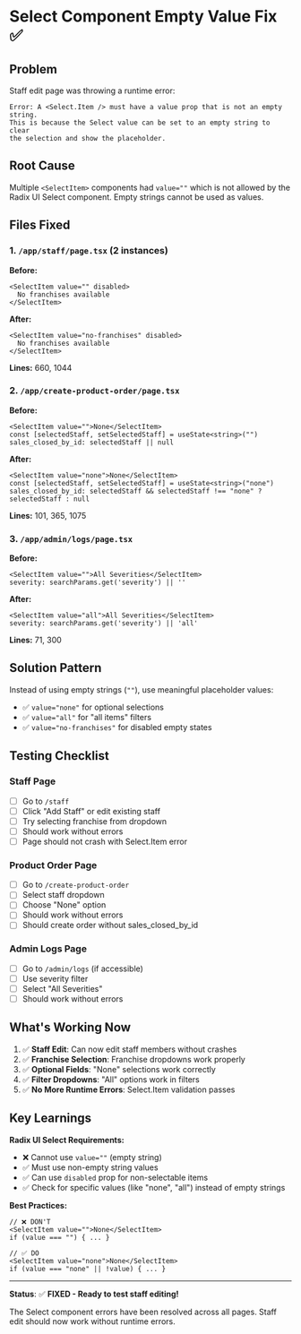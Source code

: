 # Select Component Empty Value Fix ✅

## Problem
Staff edit page was throwing a runtime error:
```
Error: A <Select.Item /> must have a value prop that is not an empty string.
This is because the Select value can be set to an empty string to clear 
the selection and show the placeholder.
```

## Root Cause
Multiple `<SelectItem>` components had `value=""` which is not allowed by the Radix UI Select component. Empty strings cannot be used as values.

## Files Fixed

### 1. `/app/staff/page.tsx` (2 instances)
**Before:**
```tsx
<SelectItem value="" disabled>
  No franchises available
</SelectItem>
```

**After:**
```tsx
<SelectItem value="no-franchises" disabled>
  No franchises available
</SelectItem>
```

**Lines:** 660, 1044

### 2. `/app/create-product-order/page.tsx`
**Before:**
```tsx
<SelectItem value="">None</SelectItem>
const [selectedStaff, setSelectedStaff] = useState<string>("")
sales_closed_by_id: selectedStaff || null
```

**After:**
```tsx
<SelectItem value="none">None</SelectItem>
const [selectedStaff, setSelectedStaff] = useState<string>("none")
sales_closed_by_id: selectedStaff && selectedStaff !== "none" ? selectedStaff : null
```

**Lines:** 101, 365, 1075

### 3. `/app/admin/logs/page.tsx`
**Before:**
```tsx
<SelectItem value="">All Severities</SelectItem>
severity: searchParams.get('severity') || ''
```

**After:**
```tsx
<SelectItem value="all">All Severities</SelectItem>
severity: searchParams.get('severity') || 'all'
```

**Lines:** 71, 300

## Solution Pattern

Instead of using empty strings (`""`), use meaningful placeholder values:
- ✅ `value="none"` for optional selections
- ✅ `value="all"` for "all items" filters
- ✅ `value="no-franchises"` for disabled empty states

## Testing Checklist

### Staff Page
- [ ] Go to `/staff`
- [ ] Click "Add Staff" or edit existing staff
- [ ] Try selecting franchise from dropdown
- [ ] Should work without errors
- [ ] Page should not crash with Select.Item error

### Product Order Page  
- [ ] Go to `/create-product-order`
- [ ] Select staff dropdown
- [ ] Choose "None" option
- [ ] Should work without errors
- [ ] Should create order without sales_closed_by_id

### Admin Logs Page
- [ ] Go to `/admin/logs` (if accessible)
- [ ] Use severity filter
- [ ] Select "All Severities"
- [ ] Should work without errors

## What's Working Now

1. ✅ **Staff Edit**: Can now edit staff members without crashes
2. ✅ **Franchise Selection**: Franchise dropdowns work properly
3. ✅ **Optional Fields**: "None" selections work correctly
4. ✅ **Filter Dropdowns**: "All" options work in filters
5. ✅ **No More Runtime Errors**: Select.Item validation passes

## Key Learnings

**Radix UI Select Requirements:**
- ❌ Cannot use `value=""` (empty string)
- ✅ Must use non-empty string values
- ✅ Can use `disabled` prop for non-selectable items
- ✅ Check for specific values (like "none", "all") instead of empty strings

**Best Practices:**
```tsx
// ❌ DON'T
<SelectItem value="">None</SelectItem>
if (value === "") { ... }

// ✅ DO
<SelectItem value="none">None</SelectItem>
if (value === "none" || !value) { ... }
```

---

**Status**: ✅ **FIXED - Ready to test staff editing!**

The Select component errors have been resolved across all pages. Staff edit should now work without runtime errors.

